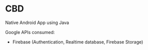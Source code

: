 # CBD

Native Android App using Java

Google APIs consumed:
  - Firebase (Authentication, Realtime database, Firebase Storage)
